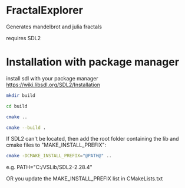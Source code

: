 # FractalExplorer

Generates mandelbrot and julia fractals

requires SDL2

# Installation with package manager

install sdl with your package manager
https://wiki.libsdl.org/SDL2/Installation

```bash
mkdir build

cd build

cmake ..

cmake --build .
```


If SDL2 can't be located, then add the root folder containing the lib and cmake files to "MAKE_INSTALL_PREFIX":

```bash
cmake -DCMAKE_INSTALL_PREFIX="@PATH@" ..
```
e.g. PATH="C:/VSLib/SDL2-2.28.4"

OR you update the MAKE_INSTALL_PREFIX list in CMakeLists.txt

